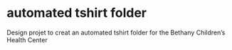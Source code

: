# automated tshirt folder
 Design projet to creat an automated tshirt folder for the Bethany Children’s Health Center
